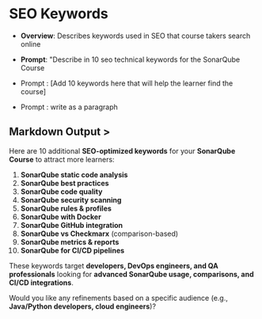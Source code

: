 # SEO Keywords

- **Overview**: Describes keywords used in SEO that course takers search online

- **Prompt**: "Describe in 10 seo technical keywords for the SonarQube Course
- Prompt : [Add 10 keywords here that will help the learner find the course]
- Prompt : write as a paragraph

## Markdown Output >

Here are 10 additional **SEO-optimized keywords** for your **SonarQube Course** to attract more learners:  

1. **SonarQube static code analysis**  
2. **SonarQube best practices**  
3. **SonarQube code quality**  
4. **SonarQube security scanning**  
5. **SonarQube rules & profiles**  
6. **SonarQube with Docker**  
7. **SonarQube GitHub integration**  
8. **SonarQube vs Checkmarx** (comparison-based)  
9. **SonarQube metrics & reports**  
10. **SonarQube for CI/CD pipelines**  

These keywords target **developers, DevOps engineers, and QA professionals** looking for **advanced SonarQube usage, comparisons, and CI/CD integrations**.  

Would you like any refinements based on a specific audience (e.g., **Java/Python developers, cloud engineers**)?